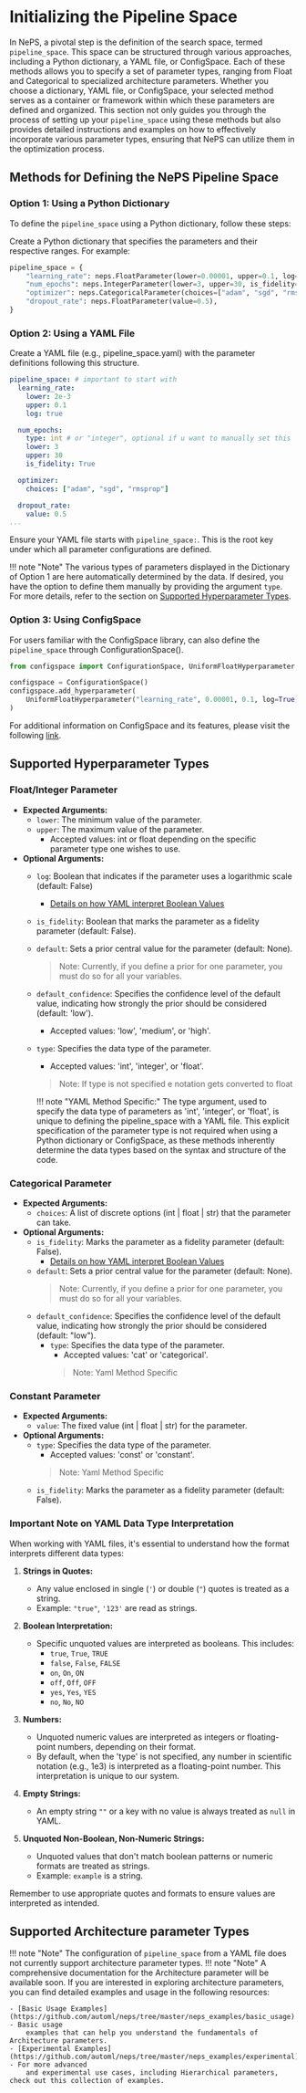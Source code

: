 # Initializing the Pipeline Space

In NePS, a pivotal step is the definition of the search space, termed `pipeline_space`. This space can be structured
through various approaches, including a Python dictionary, a YAML file, or ConfigSpace. Each of these methods allows
you to specify a set of parameter types, ranging from Float and Categorical to specialized architecture parameters.
Whether you choose a dictionary, YAML file, or ConfigSpace, your selected method serves as a container or framework
within which these parameters are defined and organized. This section not only guides you through the process of
setting up your `pipeline_space` using these methods but also provides detailed instructions and examples on how to
effectively incorporate various parameter types, ensuring that NePS can utilize them in the optimization process.

## Methods for Defining the NePS Pipeline Space

### Option 1: Using a Python Dictionary

To define the `pipeline_space` using a Python dictionary, follow these steps:

Create a Python dictionary that specifies the parameters and their respective ranges. For example:

```python
pipeline_space = {
    "learning_rate": neps.FloatParameter(lower=0.00001, upper=0.1, log=True),
    "num_epochs": neps.IntegerParameter(lower=3, upper=30, is_fidelity=True),
    "optimizer": neps.CategoricalParameter(choices=["adam", "sgd", "rmsprop"]),
    "dropout_rate": neps.FloatParameter(value=0.5),
}
```

### Option 2: Using a YAML File

Create a YAML file (e.g., pipeline_space.yaml) with the parameter definitions following this structure.

```yaml
pipeline_space: # important to start with
  learning_rate:
    lower: 2e-3
    upper: 0.1
    log: true

  num_epochs:
    type: int # or "integer", optional if u want to manually set this
    lower: 3
    upper: 30
    is_fidelity: True

  optimizer:
    choices: ["adam", "sgd", "rmsprop"]

  dropout_rate:
    value: 0.5
...
```

Ensure your YAML file starts with `pipeline_space:`.
This is the root key under which all parameter configurations are defined.

!!! note "Note"
The various types of parameters displayed in the Dictionary of Option 1 are here automatically determined by the
data. If desired, you have the option to define them manually by providing the argument `type`. For more details,
refer to the section on [Supported Hyperparameter Types](#supported-hyperparameter-types).

### Option 3: Using ConfigSpace

For users familiar with the ConfigSpace library, can also define the `pipeline_space` through
ConfigurationSpace().

```python
from configspace import ConfigurationSpace, UniformFloatHyperparameter

configspace = ConfigurationSpace()
configspace.add_hyperparameter(
    UniformFloatHyperparameter("learning_rate", 0.00001, 0.1, log=True)
)
```

For additional information on ConfigSpace and its features, please visit the following
[link](https://github.com/automl/ConfigSpace).

## Supported Hyperparameter Types

### Float/Integer Parameter

- **Expected Arguments:**
  - `lower`: The minimum value of the parameter.
  - `upper`: The maximum value of the parameter.
    - Accepted values: int or float depending on the specific parameter type one wishes to use.
- **Optional Arguments:**
  - `log`: Boolean that indicates if the parameter uses a logarithmic scale (default: False)

    - [Details on how YAML interpret Boolean Values](#important-note-on-yaml-data-type-interpretation)

  - `is_fidelity`: Boolean that marks the parameter as a fidelity parameter (default: False).

  - `default`: Sets a prior central value for the parameter (default: None).

    > Note: Currently, if you define a prior for one parameter, you must do so for all your variables.

  - `default_confidence`: Specifies the confidence level of the default value,
    indicating how strongly the prior
    should be considered (default: 'low').

    - Accepted values: 'low', 'medium', or 'high'.

  - `type`: Specifies the data type of the parameter.

    - Accepted values: 'int', 'integer', or 'float'.

    > Note: If type is not specified e notation gets converted to float

    !!! note "YAML Method Specific:"
    The type argument, used to specify the data type of parameters as 'int', 'integer', or 'float',
    is unique to defining the pipeline_space with a YAML file. This explicit specification of the parameter
    type is not required when using a Python dictionary or ConfigSpace, as these methods inherently determine
    the data types based on the syntax and structure of the code.

### Categorical Parameter

- **Expected Arguments:**
  - `choices`: A list of discrete options (int | float | str) that the parameter can take.
- **Optional Arguments:**
  - `is_fidelity`: Marks the parameter as a fidelity parameter (default: False).
    - [Details on how YAML interpret Boolean Values](#important-note-on-yaml-data-type-interpretation)
  - `default`: Sets a prior central value for the parameter (default: None).
    > Note: Currently, if you define a prior for one parameter, you must do so for all your variables.
  - `default_confidence`: Specifies the confidence level of the default value,
    indicating how strongly the prior
    should be considered (default: "low").
    - `type`: Specifies the data type of the parameter.
      - Accepted values: 'cat' or 'categorical'.
      > Note: Yaml Method Specific

### Constant Parameter

- **Expected Arguments:**
  - `value`: The fixed value (int | float | str) for the parameter.
- **Optional Arguments:**
  - `type`: Specifies the data type of the parameter.
    - Accepted values: 'const' or 'constant'.
    > Note: Yaml Method Specific
  - `is_fidelity`: Marks the parameter as a fidelity parameter (default: False).

### Important Note on YAML Data Type Interpretation

When working with YAML files, it's essential to understand how the format interprets different data types:

1. **Strings in Quotes:**

   - Any value enclosed in single (`'`) or double (`"`) quotes is treated as a string.
   - Example: `"true"`, `'123'` are read as strings.

1. **Boolean Interpretation:**

   - Specific unquoted values are interpreted as booleans. This includes:
     - `true`, `True`, `TRUE`
     - `false`, `False`, `FALSE`
     - `on`, `On`, `ON`
     - `off`, `Off`, `OFF`
     - `yes`, `Yes`, `YES`
     - `no`, `No`, `NO`

1. **Numbers:**

   - Unquoted numeric values are interpreted as integers or floating-point numbers, depending on their format.
   - By default, when the 'type' is not specified, any number in scientific notation (e.g., 1e3) is interpreted as a
     floating-point number. This interpretation is unique to our system.

1. **Empty Strings:**

   - An empty string `""` or a key with no value is always treated as `null` in YAML.

1. **Unquoted Non-Boolean, Non-Numeric Strings:**

   - Unquoted values that don't match boolean patterns or numeric formats are treated as strings.
   - Example: `example` is a string.

Remember to use appropriate quotes and formats to ensure values are interpreted as intended.

## Supported Architecture parameter Types

!!! note "Note"
The configuration of `pipeline_space` from a YAML file does not currently support architecture parameter types.
!!! note "Note"
A comprehensive documentation for the Architecture parameter will be available soon.
If you are interested in exploring architecture parameters, you can find detailed
examples and usage in the following resources:

```
- [Basic Usage Examples](https://github.com/automl/neps/tree/master/neps_examples/basic_usage) - Basic usage
    examples that can help you understand the fundamentals of Architecture parameters.
- [Experimental Examples](https://github.com/automl/neps/tree/master/neps_examples/experimental) - For more advanced
    and experimental use cases, including Hierarchical parameters, check out this collection of examples.
```
